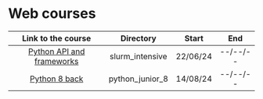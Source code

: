 # Web courses

| Link to the course                                                                             | Directory                      | Start    | End      |
| :--------------------------------------------------------------------------------------------: | :----------------------------: | :------: | :------: |
| [Python API and frameworks](https://slurm.io/intensive-python)                                 | slurm_intensive                | 22/06/24 | --/--/-- |
| [Python 8 back](https://practicum.yandex.ru/backend-developer/)                                | python_junior_8                | 14/08/24 | --/--/-- |